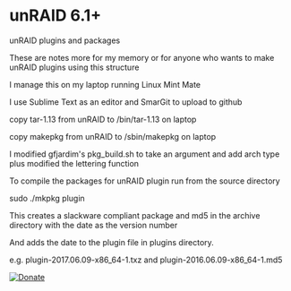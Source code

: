 # unRAID 6.1+
unRAID plugins and packages

These are notes more for my memory or for anyone who wants to make unRAID plugins using this structure

I manage this on my laptop running Linux Mint Mate

I use Sublime Text as an editor and SmarGit to upload to github

copy tar-1.13 from unRAID to /bin/tar-1.13 on laptop

copy makepkg from unRAID to /sbin/makepkg on laptop

I modified gfjardim's pkg_build.sh to take an argument and add arch type plus modified the lettering function

To compile the packages for unRAID plugin run from the source directory

sudo ./mkpkg plugin

This creates a slackware compliant package and md5 in the archive directory with the date as the version number

And adds the date to the plugin file in plugins directory.

e.g. plugin-2017.06.09-x86_64-1.txz and plugin-2016.06.09-x86_64-1.md5

[![Donate](https://www.paypalobjects.com/en_US/i/btn/btn_donate_SM.gif)](https://www.paypal.com/cgi-bin/webscr?cmd=_s-xclick&hosted_button_id=BKQJF5NVA5E3S)
